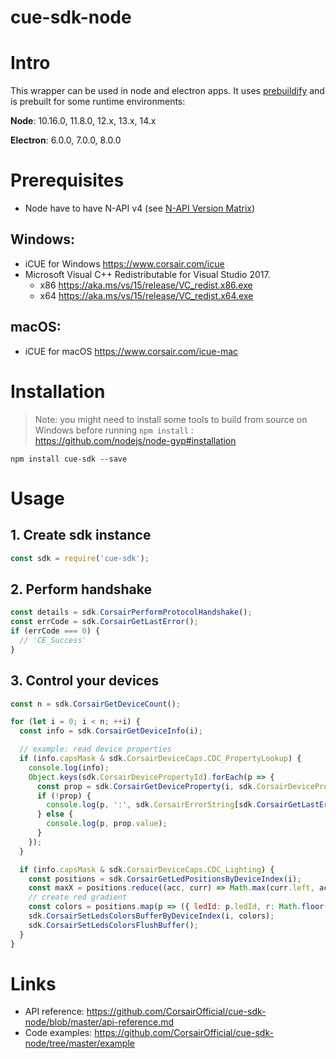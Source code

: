 cue-sdk-node
============

# Intro

This wrapper can be used in node and electron apps.
It uses [prebuildify](https://github.com/prebuild/prebuildify) and is prebuilt for some runtime environments:

**Node**: 10.16.0, 11.8.0, 12.x, 13.x, 14.x

**Electron**: 6.0.0, 7.0.0, 8.0.0

# Prerequisites

- Node have to have N-API v4 (see [N-API Version Matrix](https://nodejs.org/api/n-api.html#n_api_n_api_version_matrix))

## Windows:
- iCUE for Windows https://www.corsair.com/icue
- Microsoft Visual C++ Redistributable for Visual Studio 2017.
  - x86 https://aka.ms/vs/15/release/VC_redist.x86.exe
  - x64 https://aka.ms/vs/15/release/VC_redist.x64.exe 

## macOS:
- iCUE for macOS https://www.corsair.com/icue-mac

# Installation

> Note: you might need to install some tools to build from source on Windows before running `npm install` : https://github.com/nodejs/node-gyp#installation

```
npm install cue-sdk --save
```

# Usage

## 1. Create sdk instance
```js
const sdk = require('cue-sdk');
```

## 2. Perform handshake
```js
const details = sdk.CorsairPerformProtocolHandshake();
const errCode = sdk.CorsairGetLastError();
if (errCode === 0) {
  // 'CE_Success'
}
```

## 3. Control your devices
```js
const n = sdk.CorsairGetDeviceCount();

for (let i = 0; i < n; ++i) {
  const info = sdk.CorsairGetDeviceInfo(i);

  // example: read device properties
  if (info.capsMask & sdk.CorsairDeviceCaps.CDC_PropertyLookup) {
    console.log(info);
    Object.keys(sdk.CorsairDevicePropertyId).forEach(p => {
      const prop = sdk.CorsairGetDeviceProperty(i, sdk.CorsairDevicePropertyId[p]);
      if (!prop) {
        console.log(p, ':', sdk.CorsairErrorString[sdk.CorsairGetLastError()]);
      } else {
        console.log(p, prop.value);
      }
    });
  }

  if (info.capsMask & sdk.CorsairDeviceCaps.CDC_Lighting) {
    const positions = sdk.CorsairGetLedPositionsByDeviceIndex(i);
    const maxX = positions.reduce((acc, curr) => Math.max(curr.left, acc), 0);
    // create red gradient
    const colors = positions.map(p => ({ ledId: p.ledId, r: Math.floor(p.left / maxX * 255), g: 0, b: 0 }));
    sdk.CorsairSetLedsColorsBufferByDeviceIndex(i, colors);
    sdk.CorsairSetLedsColorsFlushBuffer();
  }
}
```

# Links

- API reference: https://github.com/CorsairOfficial/cue-sdk-node/blob/master/api-reference.md
- Code examples: https://github.com/CorsairOfficial/cue-sdk-node/tree/master/example
